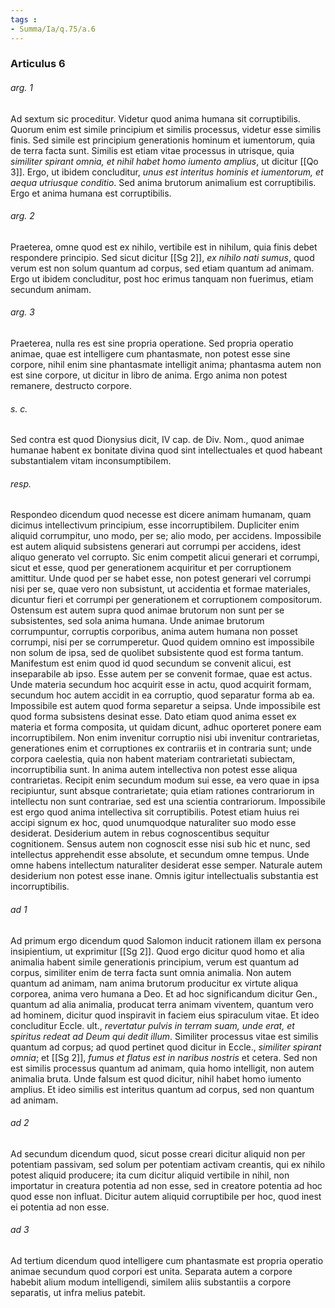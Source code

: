 ```yaml
---
tags : 
- Summa/Ia/q.75/a.6
---
```


### Articulus 6

###### arg. 1
Ad sextum sic proceditur. Videtur quod anima humana sit corruptibilis. Quorum enim est simile principium et similis processus, videtur esse similis finis. Sed simile est principium generationis hominum et iumentorum, quia de terra facta sunt. Similis est etiam vitae processus in utrisque, quia *similiter spirant omnia, et nihil habet homo iumento amplius*, ut dicitur [[Qo 3]]. Ergo, ut ibidem concluditur, *unus est interitus hominis et iumentorum, et aequa utriusque conditio*. Sed anima brutorum animalium est corruptibilis. Ergo et anima humana est corruptibilis.

###### arg. 2
Praeterea, omne quod est ex nihilo, vertibile est in nihilum, quia finis debet respondere principio. Sed sicut dicitur [[Sg 2]], *ex nihilo nati sumus*, quod verum est non solum quantum ad corpus, sed etiam quantum ad animam. Ergo ut ibidem concluditur, post hoc erimus tanquam non fuerimus, etiam secundum animam.

###### arg. 3
Praeterea, nulla res est sine propria operatione. Sed propria operatio animae, quae est intelligere cum phantasmate, non potest esse sine corpore, nihil enim sine phantasmate intelligit anima; phantasma autem non est sine corpore, ut dicitur in libro de anima. Ergo anima non potest remanere, destructo corpore.

###### s. c.
Sed contra est quod Dionysius dicit, IV cap. de Div. Nom., quod animae humanae habent ex bonitate divina quod sint intellectuales et quod habeant substantialem vitam inconsumptibilem.

###### resp.
Respondeo dicendum quod necesse est dicere animam humanam, quam dicimus intellectivum principium, esse incorruptibilem. Dupliciter enim aliquid corrumpitur, uno modo, per se; alio modo, per accidens. Impossibile est autem aliquid subsistens generari aut corrumpi per accidens, idest aliquo generato vel corrupto. Sic enim competit alicui generari et corrumpi, sicut et esse, quod per generationem acquiritur et per corruptionem amittitur. Unde quod per se habet esse, non potest generari vel corrumpi nisi per se, quae vero non subsistunt, ut accidentia et formae materiales, dicuntur fieri et corrumpi per generationem et corruptionem compositorum. Ostensum est autem supra quod animae brutorum non sunt per se subsistentes, sed sola anima humana. Unde animae brutorum corrumpuntur, corruptis corporibus, anima autem humana non posset corrumpi, nisi per se corrumperetur. Quod quidem omnino est impossibile non solum de ipsa, sed de quolibet subsistente quod est forma tantum. Manifestum est enim quod id quod secundum se convenit alicui, est inseparabile ab ipso. Esse autem per se convenit formae, quae est actus. Unde materia secundum hoc acquirit esse in actu, quod acquirit formam, secundum hoc autem accidit in ea corruptio, quod separatur forma ab ea. Impossibile est autem quod forma separetur a seipsa. Unde impossibile est quod forma subsistens desinat esse. Dato etiam quod anima esset ex materia et forma composita, ut quidam dicunt, adhuc oporteret ponere eam incorruptibilem. Non enim invenitur corruptio nisi ubi invenitur contrarietas, generationes enim et corruptiones ex contrariis et in contraria sunt; unde corpora caelestia, quia non habent materiam contrarietati subiectam, incorruptibilia sunt. In anima autem intellectiva non potest esse aliqua contrarietas. Recipit enim secundum modum sui esse, ea vero quae in ipsa recipiuntur, sunt absque contrarietate; quia etiam rationes contrariorum in intellectu non sunt contrariae, sed est una scientia contrariorum. Impossibile est ergo quod anima intellectiva sit corruptibilis. Potest etiam huius rei accipi signum ex hoc, quod unumquodque naturaliter suo modo esse desiderat. Desiderium autem in rebus cognoscentibus sequitur cognitionem. Sensus autem non cognoscit esse nisi sub hic et nunc, sed intellectus apprehendit esse absolute, et secundum omne tempus. Unde omne habens intellectum naturaliter desiderat esse semper. Naturale autem desiderium non potest esse inane. Omnis igitur intellectualis substantia est incorruptibilis.

###### ad 1
Ad primum ergo dicendum quod Salomon inducit rationem illam ex persona insipientium, ut exprimitur [[Sg 2]]. Quod ergo dicitur quod homo et alia animalia habent simile generationis principium, verum est quantum ad corpus, similiter enim de terra facta sunt omnia animalia. Non autem quantum ad animam, nam anima brutorum producitur ex virtute aliqua corporea, anima vero humana a Deo. Et ad hoc significandum dicitur Gen., quantum ad alia animalia, producat terra animam viventem, quantum vero ad hominem, dicitur quod inspiravit in faciem eius spiraculum vitae. Et ideo concluditur Eccle. ult., *revertatur pulvis in terram suam, unde erat, et spiritus redeat ad Deum qui dedit illum*. Similiter processus vitae est similis quantum ad corpus; ad quod pertinet quod dicitur in Eccle., *similiter spirant omnia*; et [[Sg 2]], *fumus et flatus est in naribus nostris* et cetera. Sed non est similis processus quantum ad animam, quia homo intelligit, non autem animalia bruta. Unde falsum est quod dicitur, nihil habet homo iumento amplius. Et ideo similis est interitus quantum ad corpus, sed non quantum ad animam.

###### ad 2
Ad secundum dicendum quod, sicut posse creari dicitur aliquid non per potentiam passivam, sed solum per potentiam activam creantis, qui ex nihilo potest aliquid producere; ita cum dicitur aliquid vertibile in nihil, non importatur in creatura potentia ad non esse, sed in creatore potentia ad hoc quod esse non influat. Dicitur autem aliquid corruptibile per hoc, quod inest ei potentia ad non esse.

###### ad 3
Ad tertium dicendum quod intelligere cum phantasmate est propria operatio animae secundum quod corpori est unita. Separata autem a corpore habebit alium modum intelligendi, similem aliis substantiis a corpore separatis, ut infra melius patebit.


